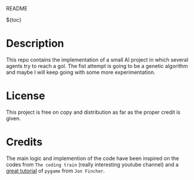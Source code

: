 README

${toc}

# Description

This repo contains the implementation of a small AI project in which several agents try to reach a gol. The fist attempt is going to be a genetic algorithm and maybe I will keep going with some more experimentation.

# License

This project is free on copy and distribution as far as the proper credit is given.




# Credits

The main logic and implemention of the code have been inspired on the codes from `The coding train` (really interesting youtube channel) and a [great tutorial](https://realpython.com/pygame-a-primer/#basic-game-design) of `pygame` from `Jon Fincher`.